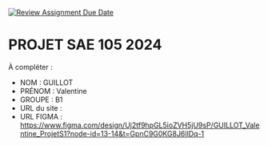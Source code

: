 [![Review Assignment Due Date](https://classroom.github.com/assets/deadline-readme-button-22041afd0340ce965d47ae6ef1cefeee28c7c493a6346c4f15d667ab976d596c.svg)](https://classroom.github.com/a/tqlspz30)
# PROJET SAE 105 2024

À compléter :

- NOM : GUILLOT
- PRÉNOM : Valentine
- GROUPE : B1
- URL du site :
- URL FIGMA : https://www.figma.com/design/Uj2tf9hpGL5ioZVH5jU9sP/GUILLOT_Valentine_ProjetS1?node-id=13-14&t=GpnC9G0KG8J6lIDq-1

